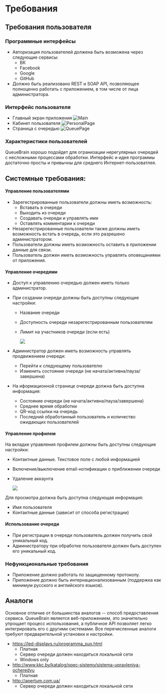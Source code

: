 # Требования

## Требования пользователя

### Программные интерфейсы

- Авторизация пользователей должена быть возможена через следующие сервисы:
  - ВК
  - Facebook
  - Google
  - GitHub
- Должно быть реализовано REST и SOAP API, позволяющее полноценно работать с приложением, в том числе от лица администратора. 

### Интерфейс пользователя

- Главный экран приложения
  ![Main](mockups/Main.png)
- Кабинет пользователя
  ![PersonalPage](mockups/Personal.png)
- Страница с очередью
  ![QueuePage](mockups/QueuePage.png)

### Характеристики пользователей

QueueBrain хорошо подойдет для огранизации нерегулярных очередей с несложными процессами обработки. Интерфейс и идея программы достаточно просты и привычны для среднего Интернет-пользоватлея.

## Системные требования:

#### Управление пользователями

- Зарегестрированные пользователи должны иметь возможность:
  - Вставать в очереди
  - Выходить из очереди
  - Создавать очереди и управлять ими
  - Оставлять комментарии к очереди
- Незарегестрированные пользователи также должны иметь возможность встать в очередь, если это разрешено администратором. 
- Пользователи должны иметь возможность оставить в приложении данные для связи.
- Пользователь должен иметь возможность управлять оповещаниями от приложения.

#### Управление очередями

- Доступ к управлению очередью должен иметь только администратор. 

- При создании очереди должны быть доступны следующие настройки:

  - Название очереди

  - Доступность очереди незарегестрированным пользователям

  - Лимит на участников очереди (если есть)

    ![](mockups/createQueuePopup.png)

- Администратор должен иметь возможность управлять продвижением очереди:
  - Перейти к следующему пользователю
  - Изменить состояние очереди (не начата/активна/пауза/завершена)

- На иформационной странице очереди должна быть доступна информация:
  - Состояние очереди (не начата/активна/пауза/завершена)
  - Среднее время обработки
  - QR-код ссылки на очередь
  - Последний обработанный пользователь и количество ожидающих пользователей

#### Управление профилем

На вкладке управления профилем должны быть доступны следующие настройки:

* Контактные данные. Текстовое поле с любой информацией

* Включение/выключение email-нотификации о приближении очереди

* Удаление аккаунта

  ![](mockups/editProfileTab.png)

Для просмотра должна быть доступна следующая информация:

* Имя пользователя
* Контактные данные (зависит от способа регистрации)

#### Использование очереди

- При регистрации в очереди пользователь должен получить свой уникальный код. 
- Администратору при обработке пользователя должен быть доступен его уникальный код.

### Нефункциональные требования

- Приложение должно работать по защищенному протоколу.
- Приложение должно быть интернационализованным (поддержка как минимум русского и английского языков).

## Аналоги

Основное отличие от большинства аналогов -- способ предоставления сервиса. QueueBrain является веб-приложением, это значительно упрощает процесс использования, а публичное API позволяет легко интегрировать его с другими системами. 
Все перечисленные аналоги требуют предварительной установки и настройки.

- https://led-displays.ru/programma_suo.html
  - Платная
  - Сервер очереди должен находиться локальной сети
  - Windows only
- http://www.kkc.by/katalog/spec-sistemy/sistema-upravleniya-ocheredyu
  - Платная
- http://apertum.com.ua/
  - Сервер очереди должен находиться локальной сети

